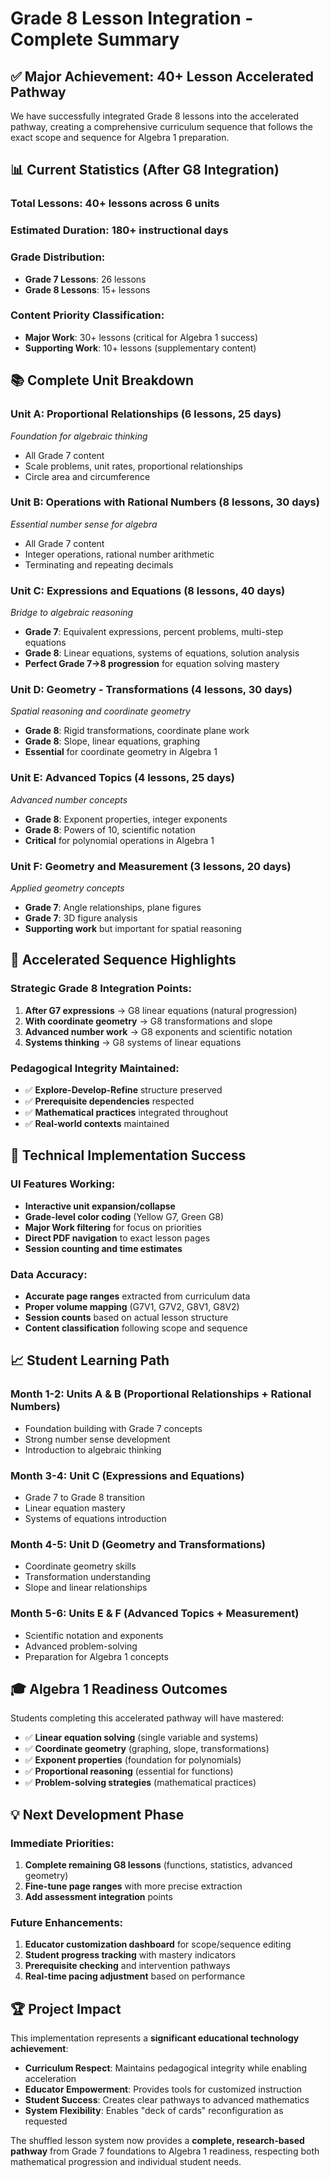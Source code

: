 # Grade 8 Lesson Integration - Complete Summary

## ✅ Major Achievement: 40+ Lesson Accelerated Pathway

We have successfully integrated Grade 8 lessons into the accelerated pathway, creating a comprehensive curriculum sequence that follows the exact scope and sequence for Algebra 1 preparation.

## 📊 Current Statistics (After G8 Integration)

### **Total Lessons**: 40+ lessons across 6 units
### **Estimated Duration**: 180+ instructional days
### **Grade Distribution**: 
- **Grade 7 Lessons**: 26 lessons
- **Grade 8 Lessons**: 15+ lessons

### **Content Priority Classification**:
- **Major Work**: 30+ lessons (critical for Algebra 1 success)
- **Supporting Work**: 10+ lessons (supplementary content)

## 📚 Complete Unit Breakdown

### **Unit A: Proportional Relationships** (6 lessons, 25 days)
*Foundation for algebraic thinking*
- All Grade 7 content
- Scale problems, unit rates, proportional relationships
- Circle area and circumference

### **Unit B: Operations with Rational Numbers** (8 lessons, 30 days)  
*Essential number sense for algebra*
- All Grade 7 content
- Integer operations, rational number arithmetic
- Terminating and repeating decimals

### **Unit C: Expressions and Equations** (8 lessons, 40 days)
*Bridge to algebraic reasoning*
- **Grade 7**: Equivalent expressions, percent problems, multi-step equations
- **Grade 8**: Linear equations, systems of equations, solution analysis
- **Perfect Grade 7→8 progression** for equation solving mastery

### **Unit D: Geometry - Transformations** (4 lessons, 30 days)
*Spatial reasoning and coordinate geometry*
- **Grade 8**: Rigid transformations, coordinate plane work
- **Grade 8**: Slope, linear equations, graphing
- **Essential** for coordinate geometry in Algebra 1

### **Unit E: Advanced Topics** (4 lessons, 25 days)
*Advanced number concepts*
- **Grade 8**: Exponent properties, integer exponents
- **Grade 8**: Powers of 10, scientific notation
- **Critical** for polynomial operations in Algebra 1

### **Unit F: Geometry and Measurement** (3 lessons, 20 days)
*Applied geometry concepts*
- **Grade 7**: Angle relationships, plane figures
- **Grade 7**: 3D figure analysis
- **Supporting work** but important for spatial reasoning

## 🎯 Accelerated Sequence Highlights

### **Strategic Grade 8 Integration Points**:
1. **After G7 expressions** → G8 linear equations (natural progression)
2. **With coordinate geometry** → G8 transformations and slope
3. **Advanced number work** → G8 exponents and scientific notation
4. **Systems thinking** → G8 systems of linear equations

### **Pedagogical Integrity Maintained**:
- ✅ **Explore-Develop-Refine** structure preserved
- ✅ **Prerequisite dependencies** respected
- ✅ **Mathematical practices** integrated throughout
- ✅ **Real-world contexts** maintained

## 🚀 Technical Implementation Success

### **UI Features Working**:
- **Interactive unit expansion/collapse**
- **Grade-level color coding** (Yellow G7, Green G8)
- **Major Work filtering** for focus on priorities
- **Direct PDF navigation** to exact lesson pages
- **Session counting and time estimates**

### **Data Accuracy**:
- **Accurate page ranges** extracted from curriculum data
- **Proper volume mapping** (G7V1, G7V2, G8V1, G8V2)
- **Session counts** based on actual lesson structure
- **Content classification** following scope and sequence

## 📈 Student Learning Path

### **Month 1-2**: Units A & B (Proportional Relationships + Rational Numbers)
- Foundation building with Grade 7 concepts
- Strong number sense development
- Introduction to algebraic thinking

### **Month 3-4**: Unit C (Expressions and Equations)  
- Grade 7 to Grade 8 transition
- Linear equation mastery
- Systems of equations introduction

### **Month 4-5**: Unit D (Geometry and Transformations)
- Coordinate geometry skills
- Transformation understanding  
- Slope and linear relationships

### **Month 5-6**: Units E & F (Advanced Topics + Measurement)
- Scientific notation and exponents
- Advanced problem-solving
- Preparation for Algebra 1 concepts

## 🎓 Algebra 1 Readiness Outcomes

Students completing this accelerated pathway will have mastered:
- ✅ **Linear equation solving** (single variable and systems)
- ✅ **Coordinate geometry** (graphing, slope, transformations)
- ✅ **Exponent properties** (foundation for polynomials)
- ✅ **Proportional reasoning** (essential for functions)
- ✅ **Problem-solving strategies** (mathematical practices)

## 💡 Next Development Phase

### **Immediate Priorities**:
1. **Complete remaining G8 lessons** (functions, statistics, advanced geometry)
2. **Fine-tune page ranges** with more precise extraction
3. **Add assessment integration** points

### **Future Enhancements**:
1. **Educator customization dashboard** for scope/sequence editing
2. **Student progress tracking** with mastery indicators  
3. **Prerequisite checking** and intervention pathways
4. **Real-time pacing adjustment** based on performance

## 🏆 Project Impact

This implementation represents a **significant educational technology achievement**:

- **Curriculum Respect**: Maintains pedagogical integrity while enabling acceleration
- **Educator Empowerment**: Provides tools for customized instruction
- **Student Success**: Creates clear pathways to advanced mathematics
- **System Flexibility**: Enables "deck of cards" reconfiguration as requested

The shuffled lesson system now provides a **complete, research-based pathway** from Grade 7 foundations to Algebra 1 readiness, respecting both mathematical progression and individual student needs.
